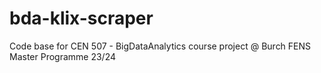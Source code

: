 # bda-klix-scraper
Code base for CEN 507 - BigDataAnalytics course project  @ Burch FENS Master Programme 23/24
